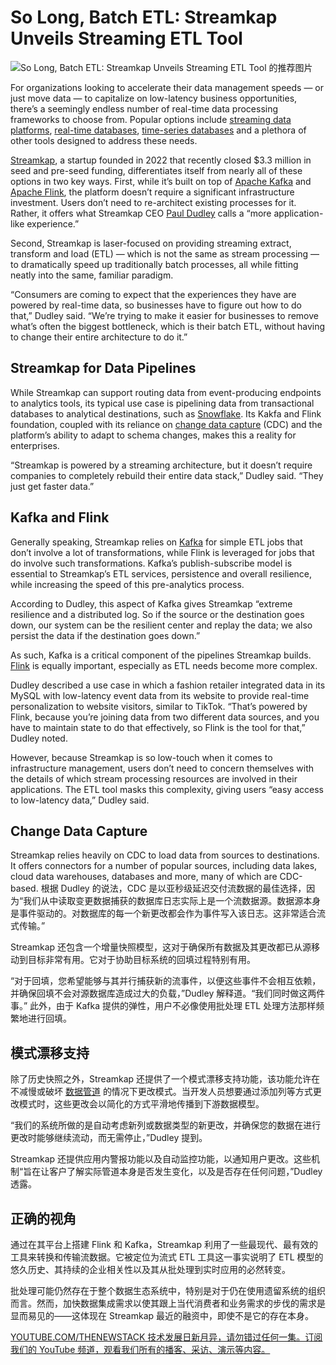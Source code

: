 # So Long, Batch ETL: Streamkap Unveils Streaming ETL Tool
![So Long, Batch ETL: Streamkap Unveils Streaming ETL Tool 的推荐图片](https://cdn.thenewstack.io/media/2024/08/db715b71-streaming-4198529_1280.jpg)

For organizations looking to accelerate their data management speeds — or just move data — to capitalize on low-latency business opportunities, there’s a seemingly endless number of real-time data processing frameworks to choose from. Popular options include [streaming data platforms](https://thenewstack.io/confluent-wants-to-make-batch-processing-a-thing-of-the-past/), [real-time databases](https://thenewstack.io/how-to-introduce-real-time-data-predictions-with-redpanda/), [time-series databases](https://thenewstack.io/install-the-influxdb-time-series-database-on-ubuntu-server-22-04/) and a plethora of other tools designed to address these needs.

[Streamkap](https://streamkap.com/), a startup founded in 2022 that recently closed $3.3 million in seed and pre-seed funding, differentiates itself from nearly all of these options in two key ways. First, while it’s built on top of [Apache Kafka](https://thenewstack.io/kafka-3-8-brings-faster-startups-to-java-developers/) and [Apache Flink](https://thenewstack.io/apache-flink-2023-retrospective-and-glimpse-into-the-future/), the platform doesn’t require a significant infrastructure investment. 
Users don’t need to re-architect existing processes for it. Rather, it offers what Streamkap CEO [Paul Dudley](https://www.linkedin.com/in/pauldudley) calls a “more application-like experience.”

Second, Streamkap is laser-focused on providing streaming extract, transform and load (ETL) — which is not the same as stream processing — to dramatically speed up traditionally batch processes, all while fitting neatly into the same, familiar paradigm.

“Consumers are coming to expect that the experiences they have are powered by real-time data, so businesses have to figure out how to do that,” Dudley said. “We’re trying to make it easier for businesses to remove what’s often the biggest bottleneck, which is their batch ETL, without having to change their entire architecture to do it.”

## Streamkap for Data Pipelines
While Streamkap can support routing data from event-producing endpoints to analytics tools, its typical use case is pipelining data from transactional databases to analytical destinations, such as [Snowflake](https://www.snowflake.com/?utm_content=inline+mention). Its Kakfa and Flink foundation, coupled with its reliance on [change data capture](https://thenewstack.io/change-data-capture-for-real-time-access-to-backend-databases/) (CDC) and the platform’s ability to adapt to schema changes, makes this a reality for enterprises.

“Streamkap is powered by a streaming architecture, but it doesn’t require companies to completely rebuild their entire data stack,” Dudley said. “They just get faster data.”

## Kafka and Flink
Generally speaking, Streamkap relies on [Kafka](https://kafka.apache.org/) for simple ETL jobs that don’t involve a lot of transformations, while Flink is leveraged for jobs that do involve such transformations. Kafka’s publish-subscribe model is essential to Streamkap’s ETL services, persistence and overall resilience, while increasing the speed of this pre-analytics process.

According to Dudley, this aspect of Kafka gives Streamkap “extreme resilience and a distributed log. So if the source or the destination goes down, our system can be the resilient center and replay the data; we also persist the data if the destination goes down.”

As such, Kafka is a critical component of the pipelines Streamkap builds. [Flink](https://flink.apache.org/) is equally important, especially as ETL needs become more complex.

Dudley described a use case in which a fashion retailer integrated data in its MySQL with low-latency event data from its website to provide real-time personalization to website visitors, similar to TikTok. “That’s powered by Flink, because you’re joining data from two different data sources, and you have to maintain state to do that effectively, so Flink is the tool for that,” Dudley noted.

However, because Streamkap is so low-touch when it comes to infrastructure management, users don’t need to concern themselves with the details of which stream processing resources are involved in their applications. The ETL tool masks this complexity, giving users “easy access to low-latency data,” Dudley said.

## Change Data Capture
Streamkap relies heavily on CDC to load data from sources to destinations. It offers connectors for a number of popular sources, including data lakes, cloud data warehouses, databases and more, many of which are CDC-based.
根据 Dudley 的说法，CDC 是以亚秒级延迟交付流数据的最佳选择，因为“我们从中读取变更数据捕获的数据库日志实际上是一个流数据源。数据源本身是事件驱动的。对数据库的每一个新更改都会作为事件写入该日志。这非常适合流式传输。”

Streamkap 还包含一个增量快照模型，这对于确保所有数据及其更改都已从源移动到目标非常有用。它对于协助目标系统的回填过程特别有用。

“对于回填，您希望能够与其并行捕获新的流事件，以便这些事件不会相互依赖，并确保回填不会对源数据库造成过大的负载，”Dudley 解释道。“我们同时做这两件事。” 此外，由于 Kafka 提供的弹性，用户不必像使用批处理 ETL 处理方法那样频繁地进行回填。

## 模式漂移支持

除了历史快照之外，Streamkap 还提供了一个模式漂移支持功能，该功能允许在不减慢或破坏 [数据管道](https://thenewstack.io/simplified-data-pipelines-with-pulsar-transformation-functions/) 的情况下更改模式。当开发人员想要通过添加列等方式更改模式时，这些更改会以简化的方式平滑地传播到下游数据模型。

“我们的系统所做的是自动考虑新列或数据类型的新更改，并确保您的数据在进行更改时能够继续流动，而无需停止，”Dudley 提到。

Streamkap 还提供应用内警报功能以及自动监控功能，以通知用户更改。这些机制“旨在让客户了解实际管道本身是否发生变化，以及是否存在任何问题，”Dudley 透露。

## 正确的视角

通过在其平台上搭建 Flink 和 Kafka，Streamkap 利用了一些最现代、最有效的工具来转换和传输流数据。它被定位为流式 ETL 工具这一事实说明了 ETL 模型的悠久历史、其持续的企业相关性以及其从批处理到实时应用的必然转变。

批处理可能仍然存在于整个数据生态系统中，特别是对于仍在使用遗留系统的组织而言。然而，加快数据集成需求以使其跟上当代消费者和业务需求的步伐的需求是显而易见的——这体现在 Streamkap 最近的融资中，即使不是它的存在本身。

[YOUTUBE.COM/THENEWSTACK
技术发展日新月异，请勿错过任何一集。订阅我们的 YouTube
频道，观看我们所有的播客、采访、演示等内容。](https://youtube.com/thenewstack?sub_confirmation=1)